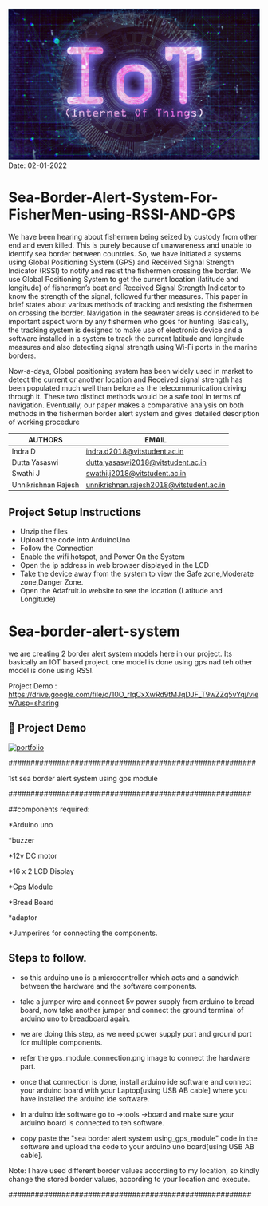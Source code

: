 ![Alt Text](header.jpg)
Date: 02-01-2022
# Sea-Border-Alert-System-For-FisherMen-using-RSSI-AND-GPS
We have been hearing about fishermen being seized by custody from other end and even killed. This is purely because of unawareness and unable to identify sea border between countries. So, we have initiated a systems using Global Positioning System (GPS) and Received Signal Strength Indicator (RSSI) to notify and resist the fishermen crossing the border. We use Global Positioning System to get the current location (latitude and longitude) of fishermen’s boat and Received Signal Strength Indicator to know the strength of the signal, followed further measures. This paper in brief states about various methods of tracking and resisting the fishermen on crossing the border. Navigation in the seawater areas is considered to be important aspect worn by any fishermen who goes for hunting. Basically, the tracking system is designed to make use of electronic device and a software installed in a system to track the current latitude and longitude measures and also detecting signal strength using Wi-Fi ports in the marine borders. 

Now-a-days, Global positioning system has been widely used in market to detect the current or another location and Received signal strength has been populated much well than before as the telecommunication driving through it. These two distinct methods would be a safe tool in terms of navigation. Eventually, our paper makes a comparative analysis on both methods in the fishermen border alert system and gives detailed description of working procedure



| AUTHORS          | EMAIL                                                                |
| ----------------- | ------------------------------------------------------------------ |
| Indra D  | indra.d2018@vitstudent.ac.in |
| Dutta Yasaswi | dutta.yasaswi2018@vitstudent.ac.in |
| Swathi J | swathi.j2018@vitstudent.ac.in |
| Unnikrishnan Rajesh | unnikrishnan.rajesh2018@vitstudent.ac.in |


## Project Setup Instructions
- Unzip the files
- Upload the code into ArduinoUno
- Follow the Connection
- Enable the wifi  hotspot, and Power On the System 
- Open the ip address in web browser displayed in the LCD
- Take the device away from the system to view the Safe zone,Moderate zone,Danger Zone.
- Open the Adafruit.io website to see the location (Latitude and Longitude)

# Sea-border-alert-system

we are creating 2 border alert system models here in our project. Its basically an IOT based project. one model is done using gps nad teh other model is done using RSSI.

Project Demo : https://drive.google.com/file/d/10O_rIqCxXwRd9tMJqDJF_T9wZZq5vYqj/view?usp=sharing

## 🔗 Project Demo
[![portfolio](https://encrypted-tbn0.gstatic.com/images?q=tbn:ANd9GcSImuqyHahUK6HchTw4wO4PwjFlnLtTwOAffQ&usqp=CAU)](https://drive.google.com/file/d/10O_rIqCxXwRd9tMJqDJF_T9wZZq5vYqj/view?usp=sharing)


########################################################

1st sea border alert system using gps module

#######################################################

##components required:

*Arduino uno

*buzzer

*12v DC motor

*16 x 2 LCD Display

*Gps Module

*Bread Board

*adaptor

*Jumperires for connecting the components.

## Steps to follow.
* so this arduino uno is a microcontroller which acts and a sandwich between the hardware and the software components.

* take a jumper wire and connect 5v power supply from arduino to bread board, now take another jumper and connect the ground terminal of arduino uno to breadboard again.

* we are doing this step, as we need power supply port and ground port for multiple components.

* refer the gps_module_connection.png image to connect the hardware part.

* once that connection is done, install arduino ide software and connect your arduino board 
with your Laptop[using USB AB cable] where you have installed the arduino ide software. 

* In arduino ide software go to ->tools ->board and make sure your arduino board is connected to teh software.

* copy paste the "sea border alert system using_gps_module" code in the software and upload the code to your arduino uno board[using USB AB cable].

Note:
I have used different border values according to my location, so kindly change the stored border values, according to your location and execute.


#######################################################





